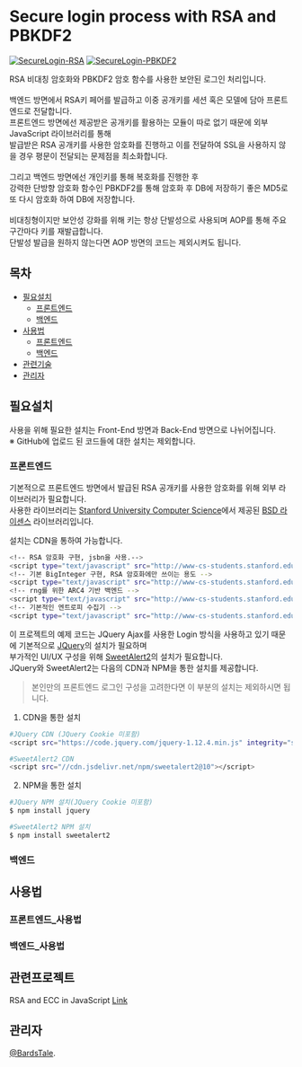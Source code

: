 # Secure login process with RSA and PBKDF2
[![SecureLogin-RSA](https://img.shields.io/badge/SecureLogin-RSA-green)](https://github.com/BardsTale/Secure_login_process_with_RSA_and_PBKDF2)
[![SecureLogin-PBKDF2](https://img.shields.io/badge/SecureLogin-PBKDF2-green)](https://github.com/BardsTale/Secure_login_process_with_RSA_and_PBKDF2)

RSA 비대칭 암호화와 PBKDF2 암호 함수를 사용한 보안된 로그인 처리입니다.<br>
<br>
백엔드 방면에서 RSA키 페어를 발급하고 이중 공개키를 세션 혹은 모델에 담아 프론트엔드로 전달합니다.<br>
프론트엔드 방면에선 제공받은 공개키를 활용하는 모듈이 따로 없기 때문에 외부 JavaScript 라이브러리를 통해<br>
발급받은 RSA 공개키를 사용한 암호화를 진행하고 이를 전달하여 SSL을 사용하지 않을 경우 평문이 전달되는 문제점을 최소화합니다.<br>
<br>
그리고 백엔드 방면에선 개인키를 통해 복호화를 진행한 후<br>
강력한 단방향 암호화 함수인 PBKDF2를 통해 암호화 후 DB에 저장하기 좋은 MD5로 또 다시 암호화 하여 DB에 저장합니다.<br>
<br>
비대칭형이지만 보안성 강화를 위해 키는 항상 단발성으로 사용되며 AOP를 통해 주요 구간마다 키를 재발급합니다.<br>
단발성 발급을 원하지 않는다면 AOP 방면의 코드는 제외시켜도 됩니다.<br>

## 목차

- [필요설치](#필요설치)
    - [프론트엔드](#프론트엔드)
    - [백엔드](#백엔드)
- [사용법](#사용법)
    - [프론트엔드](#프론트엔드_사용법)
    - [백엔드](#백엔드_사용법)
- [관련기술](#관련프로젝트)
- [관리자](#관리자)


## 필요설치

사용을 위해 필요한 설치는 Front-End 방면과 Back-End 방면으로 나뉘어집니다.<br>
※ GitHub에 업로드 된 코드들에 대한 설치는 제외합니다.

### 프론트엔드

기본적으로 프론트엔드 방면에서 발급된 RSA 공개키를 사용한 암호화를 위해 외부 라이브러리가 필요합니다.<br>
사용한 라이브러리는 [Stanford University Computer Science](http://www-cs-students.stanford.edu/)에서 제공된 [BSD 라이센스](https://ko.wikipedia.org/wiki/BSD_%ED%97%88%EA%B0%80%EC%84%9C) 라이브러리입니다.<br>

설치는 CDN을 통하여 가능합니다.
```sh
<!-- RSA 암호화 구현, jsbn을 사용.-->
<script type="text/javascript" src="http://www-cs-students.stanford.edu/~tjw/jsbn/rsa.js"></script>
<!-- 기본 BigInteger 구현, RSA 암호화에만 쓰이는 용도 -->
<script type="text/javascript" src="http://www-cs-students.stanford.edu/~tjw/jsbn/jsbn.js"></script>
<!-- rng를 위한 ARC4 기반 백엔드 -->
<script type="text/javascript" src="http://www-cs-students.stanford.edu/~tjw/jsbn/prng4.js"></script>
<!-- 기본적인 엔트로피 수집기 -->
<script type="text/javascript" src="http://www-cs-students.stanford.edu/~tjw/jsbn/rng.js"></script>
```


이 프로젝트의 예제 코드는 JQuery Ajax를 사용한 Login 방식을 사용하고 있기 때문에 기본적으로 [JQuery](https://www.jqwidgets.com/download/)의 설치가 필요하며<br>
부가적인 UI/UX 구성을 위해 [SweetAlert2](https://sweetalert2.github.io/#download)의 설치가 필요합니다.<br>
JQuery와 SweetAlert2는 다음의 CDN과 NPM을 통한 설치를 제공합니다.<br>
>본인만의 프론트엔드 로그인 구성을 고려한다면 이 부분의 설치는 제외하시면 됩니다.

1. CDN을 통한 설치
```sh
#JQuery CDN (JQuery Cookie 미포함)
<script src="https://code.jquery.com/jquery-1.12.4.min.js" integrity="sha256-ZosEbRLbNQzLpnKIkEdrPv7lOy9C27hHQ+Xp8a4MxAQ=" crossorigin="anonymous"></script>

#SweetAlert2 CDN
<script src="//cdn.jsdelivr.net/npm/sweetalert2@10"></script>
```

2. NPM을 통한 설치
```sh
#JQuery NPM 설치(JQuery Cookie 미포함)
$ npm install jquery

#SweetAlert2 NPM 설치
$ npm install sweetalert2
```


### 백엔드


## 사용법


### 프론트엔드_사용법


### 백엔드_사용법


## 관련프로젝트

RSA and ECC in JavaScript [Link](http://www-cs-students.stanford.edu/~tjw/jsbn/)<br>


## 관리자

[@BardsTale](https://github.com/BardsTale).
